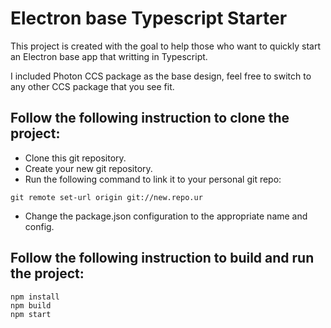 # Electron base Typescript Starter
This project is created with the goal to help those who want to quickly start an Electron base app that writting in Typescript.  

I included Photon CCS package as the base design, feel free to switch to any other CCS package that you see fit.

## Follow the following instruction to clone the project:
- Clone this git repository.
- Create your new git repository.
- Run the following command to link it to your personal git repo:
```
git remote set-url origin git://new.repo.ur
```
- Change the package.json configuration to the appropriate name and config.

## Follow the following instruction to build and run the project:
```
npm install
npm build
npm start
```
